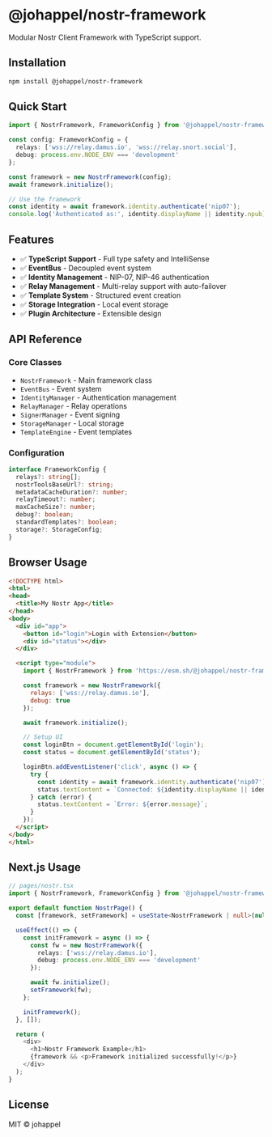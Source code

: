 # @johappel/nostr-framework

Modular Nostr Client Framework with TypeScript support.

## Installation

```bash
npm install @johappel/nostr-framework
```

## Quick Start

```typescript
import { NostrFramework, FrameworkConfig } from '@johappel/nostr-framework';

const config: FrameworkConfig = {
  relays: ['wss://relay.damus.io', 'wss://relay.snort.social'],
  debug: process.env.NODE_ENV === 'development'
};

const framework = new NostrFramework(config);
await framework.initialize();

// Use the framework
const identity = await framework.identity.authenticate('nip07');
console.log('Authenticated as:', identity.displayName || identity.npub);
```

## Features

- ✅ **TypeScript Support** - Full type safety and IntelliSense
- ✅ **EventBus** - Decoupled event system
- ✅ **Identity Management** - NIP-07, NIP-46 authentication
- ✅ **Relay Management** - Multi-relay support with auto-failover
- ✅ **Template System** - Structured event creation
- ✅ **Storage Integration** - Local event storage
- ✅ **Plugin Architecture** - Extensible design

## API Reference

### Core Classes

- `NostrFramework` - Main framework class
- `EventBus` - Event system
- `IdentityManager` - Authentication management
- `RelayManager` - Relay operations
- `SignerManager` - Event signing
- `StorageManager` - Local storage
- `TemplateEngine` - Event templates

### Configuration

```typescript
interface FrameworkConfig {
  relays?: string[];
  nostrToolsBaseUrl?: string;
  metadataCacheDuration?: number;
  relayTimeout?: number;
  maxCacheSize?: number;
  debug?: boolean;
  standardTemplates?: boolean;
  storage?: StorageConfig;
}
```

## Browser Usage

```html
<!DOCTYPE html>
<html>
<head>
  <title>My Nostr App</title>
</head>
<body>
  <div id="app">
    <button id="login">Login with Extension</button>
    <div id="status"></div>
  </div>

  <script type="module">
    import { NostrFramework } from 'https://esm.sh/@johappel/nostr-framework';

    const framework = new NostrFramework({
      relays: ['wss://relay.damus.io'],
      debug: true
    });

    await framework.initialize();

    // Setup UI
    const loginBtn = document.getElementById('login');
    const status = document.getElementById('status');

    loginBtn.addEventListener('click', async () => {
      try {
        const identity = await framework.identity.authenticate('nip07');
        status.textContent = `Connected: ${identity.displayName || identity.npub}`;
      } catch (error) {
        status.textContent = `Error: ${error.message}`;
      }
    });
  </script>
</body>
</html>
```

## Next.js Usage

```typescript
// pages/nostr.tsx
import { NostrFramework, FrameworkConfig } from '@johappel/nostr-framework';

export default function NostrPage() {
  const [framework, setFramework] = useState<NostrFramework | null>(null);

  useEffect(() => {
    const initFramework = async () => {
      const fw = new NostrFramework({
        relays: ['wss://relay.damus.io'],
        debug: process.env.NODE_ENV === 'development'
      });

      await fw.initialize();
      setFramework(fw);
    };

    initFramework();
  }, []);

  return (
    <div>
      <h1>Nostr Framework Example</h1>
      {framework && <p>Framework initialized successfully!</p>}
    </div>
  );
}
```

## License

MIT © johappel